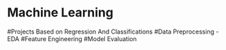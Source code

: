 # Machine Learning
#Projects Based on Regression And Classifications
#Data Preprocessing -EDA
#Feature Engineering
#Model Evaluation

